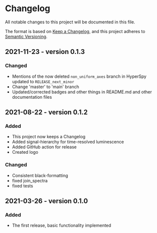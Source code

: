 # Changelog
All notable changes to this project will be documented in this file.

The format is based on [Keep a Changelog](https://keepachangelog.com/en/1.0.0/),
and this project adheres to [Semantic Versioning](https://semver.org/spec/v2.0.0.html).

## 2021-11-23 - version 0.1.3
### Changed
- Mentions of the now deleted `non_uniform_axes` branch in HyperSpy updated to `RELEASE_next_minor`
- Change 'master' to 'main' branch
- Updated/corrected badges and other things in README.md and other documentation files

## 2021-08-22 - version 0.1.2
### Added
- This project now keeps a Changelog
- Added signal-hierarchy for time-resolved luminescence
- Added GitHub action for release
- Created logo

### Changed
- Consistent black-formatting
- fixed join_spectra
- fixed tests

## 
## 2021-03-26 - version 0.1.0
### Added
- The first release, basic functionality implemented

